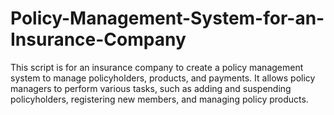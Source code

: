 # Policy-Management-System-for-an-Insurance-Company
This script is for an insurance company to create a policy management system to manage policyholders, products, and payments. It allows policy managers to perform various tasks, such as adding and suspending policyholders, registering new members, and managing policy products. 
